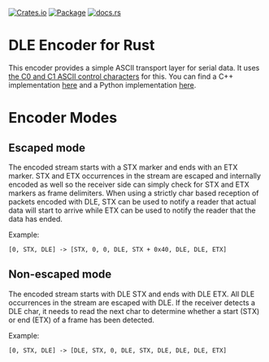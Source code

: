 [![Crates.io](https://img.shields.io/crates/v/dle-encoder)](https://docs.rs/dle-encoder/)
[![Package](https://github.com/robamu-org/rs-dle-encoder/actions/workflows/rust.yml/badge.svg)](https://github.com/robamu-org/rs-dle-encoder/actions/workflows/rust.yml)
[![docs.rs](https://img.shields.io/docsrs/dle-encoder)](https://docs.rs/dle-encoder)

DLE Encoder for Rust
======

This encoder provides a simple ASCII transport layer for serial data. It uses 
[the C0 and C1 ASCII control characters](https://en.wikipedia.org/wiki/C0_and_C1_control_codes) for this.
You can find a C++ implementation
[here](https://egit.irs.uni-stuttgart.de/fsfw/fsfw/src/branch/development/src/fsfw/globalfunctions/DleEncoder.cpp)
and a Python implementation [here](https://github.com/robamu-org/py-dle-encoder).

# Encoder Modes

## Escaped mode

The encoded stream starts with a STX marker and ends with an ETX marker.
STX and ETX occurrences in the stream are escaped and internally encoded as well so the
receiver side can simply check for STX and ETX markers as frame delimiters. When using a
strictly char based reception of packets encoded with DLE,
STX can be used to notify a reader that actual data will start to arrive
while ETX can be used to notify the reader that the data has ended.

Example:

`[0, STX, DLE] -> [STX, 0, 0, DLE, STX + 0x40, DLE, DLE, ETX]`

## Non-escaped mode

The encoded stream starts with DLE STX and ends with DLE ETX. All DLE occurrences in the stream
are escaped with DLE. If the receiver detects a DLE char, it needs to read the next char
to determine whether a start (STX) or end (ETX) of a frame has been detected.

Example:

`[0, STX, DLE] -> [DLE, STX, 0, DLE, STX, DLE, DLE, DLE, ETX]`
